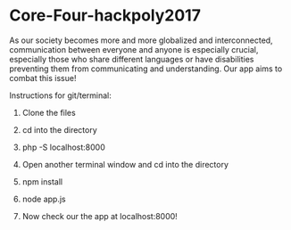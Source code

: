 # Core-Four-hackpoly2017

As our society becomes more and more globalized and interconnected, communication between everyone and anyone is especially crucial, 
especially those who share different languages or have disabilities preventing them from communicating and understanding.
Our app aims to combat this issue!

Instructions for git/terminal:
1. Clone the files
2. cd into the directory
3. php -S localhost:8000
4. Open another terminal window and cd into the directory
5. npm install
6. node app.js

7. Now check our the app at localhost:8000!
